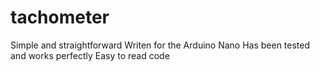 # tachometer
Simple and straightforward
Writen for the Arduino Nano
Has been tested and works perfectly
Easy to read code
